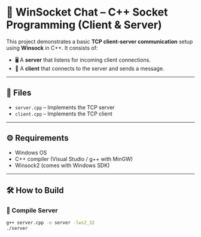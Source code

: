 # 🔌 WinSocket Chat – C++ Socket Programming (Client & Server)

This project demonstrates a basic **TCP client-server communication** setup using **Winsock** in C++. It consists of:

- 🖥️ A **server** that listens for incoming client connections.
- 💬 A **client** that connects to the server and sends a message.

---

## 📁 Files

- `server.cpp` – Implements the TCP server
- `client.cpp` – Implements the TCP client

---

## ⚙️ Requirements

- Windows OS
- C++ compiler (Visual Studio / g++ with MinGW)
- Winsock2 (comes with Windows SDK)

---

## 🛠️ How to Build

### 🧱 Compile Server

```bash
g++ server.cpp -o server -lws2_32
./server


